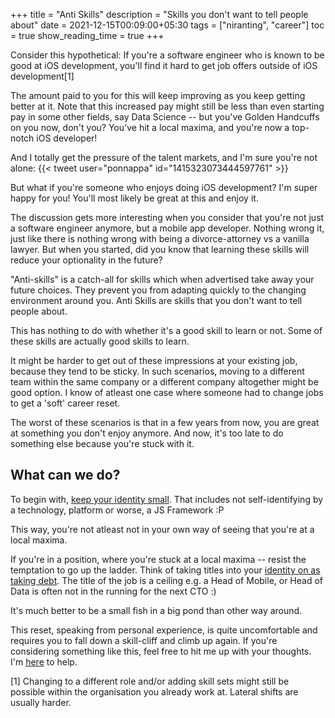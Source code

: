 +++
title = "Anti Skills"
description = "Skills you don't want to tell people about"
date = 2021-12-15T00:09:00+05:30
tags = ["niranting", "career"]
toc = true
show_reading_time = true
+++

Consider this hypothetical: If you're a software engineer who is known to be good at iOS development, you'll find it hard to get job offers outside of iOS development[1]

The amount paid to you for this will keep improving as you keep getting better at it. Note that this increased pay might still be less than even starting pay in some other fields, say Data Science -- but you've Golden Handcuffs on you now, don't you? You've hit a local maxima, and you're now a top-notch iOS developer!

And I totally get the pressure of the talent markets, and I'm sure you're not alone:
{{< tweet user="ponnappa" id="1415323073444597761" >}}

But what if you're someone who enjoys doing iOS development? I'm super happy for you! You'll most likely be great at this and enjoy it.

The discussion gets more interesting when you consider that you're not just a software engineer anymore, but a mobile app developer. Nothing wrong it, just like there is nothing wrong with being a divorce-attorney vs a vanilla lawyer. But when you started, did you know that learning these skills will reduce your optionality in the future?

"Anti-skills" is a catch-all for skills which when advertised take away your future choices. They prevent you from adapting quickly to the changing environment around you. Anti Skills are skills that you don't want to tell people about. 

This has nothing to do with whether it's a good skill to learn or not. Some of these skills are actually good skills to learn.

It might be harder to get out of these impressions at your existing job, because they tend to be sticky. In such scenarios, moving to a different team within the same company or a different company altogether might be good option. I know of atleast one case where someone had to change jobs to get a 'soft' career reset. 

The worst of these scenarios is that in a few years from now, you are great at something you don't enjoy anymore. And now, it's too late to do something else because you're stuck with it.

## What can we do?

To begin with, [keep your identity small](http://www.paulgraham.com/identity.html). That includes not self-identifying by a technology, platform or worse, a JS Framework :P 

This way, you're not atleast not in your own way of seeing that you're at a local maxima.

If you're in a position, where you're stuck at a local maxima -- resist the temptation to go up the ladder. Think of taking titles into your [identity on as taking debt](). The title of the job is a ceiling e.g. a Head of Mobile, or Head of Data is often not in the running for the next CTO :)

It's much better to be a small fish in a big pond than other way around.

This reset, speaking from personal experience, is quite uncomfortable and requires you to fall down a skill-cliff and climb up again. If you're considering something like this, feel free to hit me up with your thoughts. I'm [here](https://twitter.com/nirantk) to help.

[1] Changing to a different role and/or adding skill sets might still be possible within the organisation you already work at. Lateral shifts are usually harder.